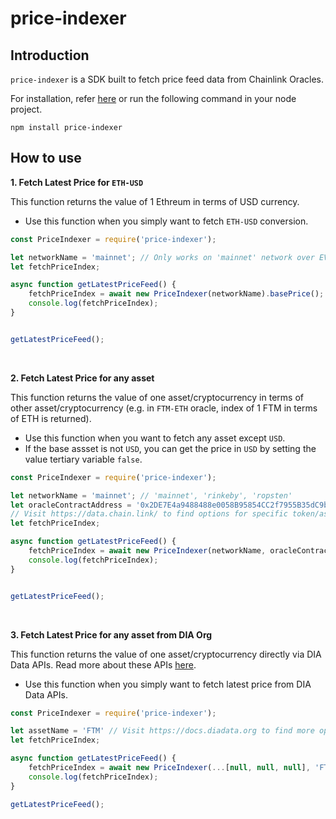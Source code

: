 # price-indexer

## Introduction
`price-indexer` is a SDK built to fetch price feed data from Chainlink Oracles.

For installation, refer [here](https://www.npmjs.com/package/price-indexer) or run the following command in your node project.

```
npm install price-indexer
```

## How to use

**1. Fetch Latest Price for `ETH-USD`**

This function returns the value of 1 Ethreum in terms of USD currency.
- Use this function when you simply want to fetch `ETH-USD` conversion.

```js
const PriceIndexer = require('price-indexer');

let networkName = 'mainnet'; // Only works on 'mainnet' network over EVM.
let fetchPriceIndex;

async function getLatestPriceFeed() {
	fetchPriceIndex = await new PriceIndexer(networkName).basePrice();
	console.log(fetchPriceIndex);
}


getLatestPriceFeed();
```

<br>

**2. Fetch Latest Price for any asset**

This function returns the value of one asset/cryptocurrency in terms of other asset/cryptocurrency (e.g. in `FTM-ETH` oracle, index of 1 FTM in terms of ETH is returned).
- Use this function when you want to fetch any asset except `USD`.
- If the base assset is not `USD`,  you can get the price in `USD` by setting the value tertiary variable `false`.

```js
const PriceIndexer = require('price-indexer');

let networkName = 'mainnet'; // 'mainnet', 'rinkeby', 'ropsten'
let oracleContractAddress = '0x2DE7E4a9488488e0058B95854CC2f7955B35dC9b'; // FTM-ETH oracle contract address
// Visit https://data.chain.link/ to find options for specific token/asset for oracle contract addresses.
let fetchPriceIndex;

async function getLatestPriceFeed() {
	fetchPriceIndex = await new PriceIndexer(networkName, oracleContractAddress, false).assetPrice();
	console.log(fetchPriceIndex);
}


getLatestPriceFeed();
```

<br>

**3. Fetch Latest Price for any asset from DIA Org**

This function returns the value of one asset/cryptocurrency directly via DIA Data APIs. Read more about these APIs [here](https://docs.diadata.org/documentation/api-1/api-endpoints#coins).

- Use this function when you simply want to fetch latest price from DIA Data APIs.

```js
const PriceIndexer = require('price-indexer');

let assetName = 'FTM' // Visit https://docs.diadata.org to find more options for retriving price index of an asset.
let fetchPriceIndex;

async function getLatestPriceFeed() {
	fetchPriceIndex = await new PriceIndexer(...[null, null, null], 'FTM').priceDIAData()
	console.log(fetchPriceIndex);
}

getLatestPriceFeed();
```